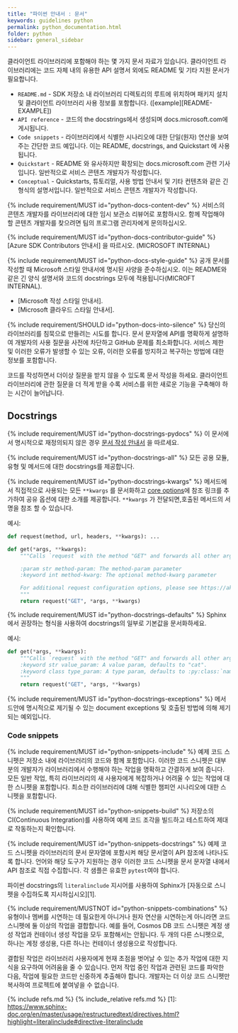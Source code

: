 ```yaml
---
title: "파이썬 안내서 : 문서"
keywords: guidelines python
permalink: python_documentation.html
folder: python
sidebar: general_sidebar
---
```


클라이언트 라이브러리에 포함해야 하는 몇 가지 문서 자료가 있습니다. 
클라이언트 라이브러리에는 코드 자체 내의 유용한 API 설명서 외에도 README 및 기타 지원 문서가 필요합니다.

* `README.md` - SDK 저장소 내 라이브러리 디렉토리의 루트에 위치하며 패키지 설치 및 클라이언트 라이브러리 사용 정보를 포함합니다. ([example][README-EXAMPLE])
* `API reference` - 코드의 the docstrings에서 생성되며 docs.microsoft.com에 게시됩니다. 
* `Code snippets` - 라이브러리에서 식별한 시나리오에 대한 단일(원자) 연산을 보여주는 간단한 코드 예입니다. 이는 README, docstrings, and Quickstart 에 사용됩니다. 
* `Quickstart` - README 와 유사하지만 확장되는 docs.microsoft.com 관련 기사입니다. 일반적으로 서비스 콘텐츠 개발자가 작성합니다.  
* `Conceptual` - Quickstarts, 튜토리얼, 사용 방법 안내서 및 기타 컨텐츠와 같은 긴 형식의 설명서입니다. 일반적으로 서비스 콘텐츠 개발자가 작성합니다. 

{% include requirement/MUST id="python-docs-content-dev" %} 서비스의 콘텐츠 개발자를 라이브러리에 대한 임시 보관소 리뷰어로 포함하시오. 함께 작업해야 할 콘텐츠 개발자를 찾으려면 팀의 프로그램 관리자에게 문의하십시오.

{% include requirement/MUST id="python-docs-contributor-guide" %} [Azure SDK Contributors 안내서] 을 따르시오. (MICROSOFT INTERNAL)

{% include requirement/MUST id="python-docs-style-guide" %} 공개 문서를 작성할 때 Microsoft 스타일 안내서에 명시된 사양을 준수하십시오. 이는 README와 같은 긴 양식 설명서와 코드의 docstrings 모두에 적용됩니다(MICROFT INTERNAL).

* [Microsoft 작성 스타일 안내서].
* [Microsoft 클라우드 스타일 안내서].

{% include requirement/SHOULD id="python-docs-into-silence" %} 당신의 라이브러리를 침묵으로 만들려는 시도를 합니다. 문서 문자열에 API를 명확하게 설명하여 개발자의 사용 질문을 사전에 차단하고 GitHub 문제를 최소화합니다. 서비스 제한 및 이러한 오류가 발생할 수 있는 오류, 이러한 오류를 방지하고 복구하는 방법에 대한 정보를 포함합니다.

코드를 작성하면서 더이상 질문을 받지 않을 수 있도록 문서 작성을 하세요. 클라이언트 라이브러리에 관한 질문을 더 적게 받을 수록 서비스를 위한 새로운 기능을 구축해야 하는 시간이 늘어납니다.

## Docstrings

{% include requirement/MUST id="python-docstrings-pydocs" %} 이 문서에서 명시적으로 재정의되지 않은 경우 [문서 작성 안내서](http://aka.ms/pydocs) 을 따르세요.

{% include requirement/MUST id="python-docstrings-all" %} 모든 공용 모듈, 유형 및 메서드에 대한 docstrings를 제공합니다.

{% include requirement/MUST id="python-docstrings-kwargs" %} 메서드에서 직접적으로 사용되는 모든  `**kwargs` 를 문서화하고 [core options](https://aka.ms/azsdk/python/options)에 참조 링크를 추가하여 공유 옵션에 대한 소개를 제공합니다. `**kwargs` 가 전달되면,호출된 메서드의 서명을 참조 할 수 있습니다.

예시:
```python
def request(method, url, headers, **kwargs): ...

def get(*args, **kwargs):
    """Calls `request` with the method "GET" and forwards all other arguments.

    :param str method-param: The method-param parameter
    :keyword int method-kwarg: The optional method-kwarg parameter

    For additional request configuration options, please see https://aka.ms/azsdk/python/options.
    """
    return request("GET", *args, **kwargs)
```

{% include requirement/MUST id="python-docstrings-defaults" %} Sphinx에서 권장하는 형식을 사용하여 docstrings의 일부로 기본값을 문서화하세요.

예시:
```python
def get(*args, **kwargs):
    """Calls `request` with the method "GET" and forwards all other arguments.
    :keyword str value_param: A value param, defaults to "cat".
    :keyword class type_param: A type param, defaults to :py:class:`namespace.TypeName`
    """
    return request("GET", *args, **kwargs)
```

{% include requirement/MUST id="python-docstrings-exceptions" %} 메서드안에 명시적으로 제기될 수 있는 document exceptions 및 호출된 방법에 의해 제기되는 예외입니다.

### Code snippets

{% include requirement/MUST id="python-snippets-include" %} 예제 코드 스니펫은 저장소 내에 라이브러리의 코드와 함께 포함합니다. 이러한 코드 스니펫은 대부분의 개발자가 라이브러리에서 수행해야 하는 작업을 명확하고 간결하게 보여 줍니다. 모든 일반 작업, 특히 라이브러리의 새 사용자에게 복잡하거나 어려울 수 있는 작업에 대한 스니펫을 포함합니다. 최소한 라이브러리에 대해 식별한 챔피언 시나리오에 대한 스니펫을 포함합니다.

{% include requirement/MUST id="python-snippets-build" %} 저장소의 CI(Continuous Integration)를 사용하여 예제 코드 조각을 빌드하고 테스트하여 제대로 작동하는지 확인합니다.

{% include requirement/MUST id="python-snippets-docstrings" %} 예제 코드 스니펫을 라이브러리의 문서 문자열에 포함시켜 해당 문서열이 API 참조에 나타나도록 합니다. 언어와 해당 도구가 지원하는 경우 이러한 코드 스니펫을 문서 문자열 내에서 API 참조로 직접 수집합니다. 각 샘플은 유효한 `pytest`여야 합니다.

파이썬 docstrings의 `literalinclude` 지시어를 사용하여 Sphinx가 [자동으로 스니펫을 수집하도록 지시하십시오][1].

{% include requirement/MUSTNOT id="python-snippets-combinations" %} 유형이나 멤버를 시연하는 데 필요한게 아니거나 원자 연산을 시연하는게 아니라면 코드 스니펫에 둘 이상의 작업을 결합합니다. 예를 들어, Cosmos DB 코드 스니펫은 계정 생성 작업과 컨테이너 생성 작업을 모두 포함해서는 안됩니다. 두 개의 다른 스니펫으로, 하나는 계정 생성용, 다른 하나는 컨테이너 생성용으로 작성합니다.

결합된 작업은 라이브러리 사용자에게 현재 초점을 벗어날 수 있는 추가 작업에 대한 지식을 요구하여 어려움을 줄 수 있습니다. 먼저 작업 중인 작업과 관련된 코드를 파악한 다음, 작업에 필요한 코드만 신중하게 추출해야 합니다. 개발자는 더 이상 코드 스니펫만 복사하여 프로젝트에 붙여넣을 수 없습니다.

{% include refs.md %}
{% include_relative refs.md %}
[1]: https://www.sphinx-doc.org/en/master/usage/restructuredtext/directives.html?highlight=literalinclude#directive-literalinclude
